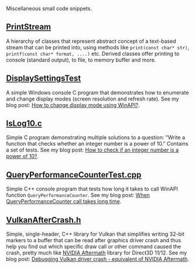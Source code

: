 Miscellaneous small code snippets.

## [PrintStream](../../tree/master/PrintStream)

A hierarchy of classes that represent abstract concept of a text-based stream that can be printed into, using methods like `print(const char* str)`, `printf(const char* format, ....)` etc. Derived classes offer printing to console (standard output), to file, to memory buffer and more.

## [DisplaySettingsTest](../../tree/master/DisplaySettingsTest)

A simple Windows console C program that demonstrates how to enumerate and change display modes (screen resolution and refresh rate). See my blog post: [How to change display mode using WinAPI?](http://asawicki.info/news_1637_how_to_change_display_mode_using_winapi.html).

## [IsLog10.c](IsLog10.c)

Simple C program demonstrating multiple solutions to a question: "Write a function that checks whether an integer number is a power of 10." Contains a set of tests. See my blog post: [How to check if an integer number is a power of 10?](http://www.asawicki.info/news_1660_how_to_check_if_an_integer_number_is_a_power_of_10.html).

## [QueryPerformanceCounterTest.cpp](QueryPerformanceCounterTest.cpp)

Simple C++ console program that tests how long it takes to call WinAPI function `QueryPerformanceCounter`. See my blog post: [When QueryPerformanceCounter call takes long time](http://asawicki.info/news_1667_when_queryperformancecounter_call_takes_long_time.html).

## [VulkanAfterCrash.h](VulkanAfterCrash.h)

Simple, single-header, C++ library for Vulkan that simplifies writing 32-bit markers to a buffer that can be read after graphics driver crash and thus help you find out which specific draw call or other command caused the crash, pretty much like [NVIDIA Aftermath](https://developer.nvidia.com/nvidia-aftermath) library for Direct3D 11/12. See my blog post: [Debugging Vulkan driver crash - equivalent of NVIDIA Aftermath](http://asawicki.info/news_1677_debugging_vulkan_driver_crash_-_equivalent_of_nvidia_aftermath.html).
